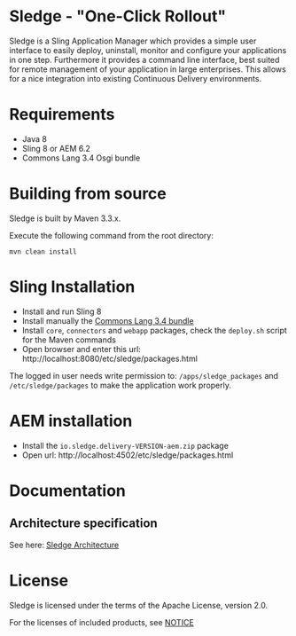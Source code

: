 Sledge - "One-Click Rollout"
============================

Sledge is a Sling Application Manager which provides a simple user interface to easily deploy, uninstall, monitor and configure your applications in one step. 
Furthermore it provides a command line interface, best suited for remote management of your application in large enterprises. This allows for a nice integration into existing Continuous Delivery environments.


# Requirements

* Java 8
* Sling 8 or AEM 6.2
* Commons Lang 3.4 Osgi bundle


# Building from source

Sledge is built by Maven 3.3.x.

Execute the following command from the root directory:

```
mvn clean install
```


# Sling Installation

* Install and run Sling 8
* Install manually the [Commons Lang 3.4 bundle](https://commons.apache.org/proper/commons-lang/download_lang.cgi)
* Install `core`, `connectors` and `webapp` packages, check the `deploy.sh` script for the Maven commands
* Open browser and enter this url: http://localhost:8080/etc/sledge/packages.html

The logged in user needs write permission to: `/apps/sledge_packages` and `/etc/sledge/packages` to make the application work properly.


# AEM installation

* Install the `io.sledge.delivery-VERSION-aem.zip` package
* Open url: http://localhost:4502/etc/sledge/packages.html


# Documentation

## Architecture specification

See here: [Sledge Architecture](docs/src/main/markdown/sledge-architecture.md)


# License

Sledge is licensed under the terms of the Apache License, version 2.0.

For the licenses of included products, see [NOTICE](NOTICE.txt)
